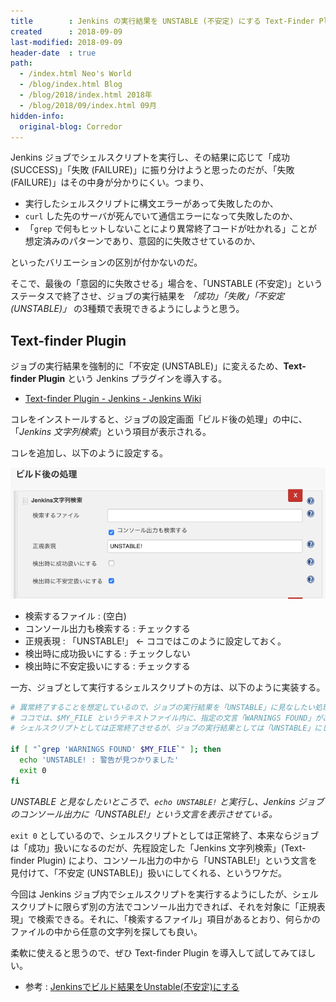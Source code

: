 ```yaml
---
title        : Jenkins の実行結果を UNSTABLE (不安定) にする Text-Finder Plugin
created      : 2018-09-09
last-modified: 2018-09-09
header-date  : true
path:
  - /index.html Neo's World
  - /blog/index.html Blog
  - /blog/2018/index.html 2018年
  - /blog/2018/09/index.html 09月
hidden-info:
  original-blog: Corredor
---
```


Jenkins ジョブでシェルスクリプトを実行し、その結果に応じて「成功 (SUCCESS)」「失敗 (FAILURE)」に振り分けようと思ったのだが、「失敗 (FAILURE)」はその中身が分かりにくい。つまり、

- 実行したシェルスクリプトに構文エラーがあって失敗したのか、
- `curl` した先のサーバが死んでいて通信エラーになって失敗したのか、
- 「`grep` で何もヒットしないことにより異常終了コードが吐かれる」ことが想定済みのパターンであり、意図的に失敗させているのか、

といったバリエーションの区別が付かないのだ。

そこで、最後の「意図的に失敗させる」場合を、「UNSTABLE (不安定)」というステータスで終了させ、ジョブの実行結果を *「成功」「失敗」「不安定 (UNSTABLE)」* の3種類で表現できるようにしようと思う。

## Text-finder Plugin

ジョブの実行結果を強制的に「不安定 (UNSTABLE)」に変えるため、**Text-finder Plugin** という Jenkins プラグインを導入する。

- [Text-finder Plugin - Jenkins - Jenkins Wiki](https://wiki.jenkins.io/display/JENKINS/Text-finder+Plugin)

コレをインストールすると、ジョブの設定画面「ビルド後の処理」の中に、「*Jenkins 文字列検索*」という項目が表示される。

コレを追加し、以下のように設定する。

![Unstable](09-01-01.png)

- 検索するファイル : (空白)
- コンソール出力も検索する : チェックする
- 正規表現 : 「UNSTABLE!」 ← ココではこのように設定しておく。
- 検出時に成功扱いにする : チェックしない
- 検出時に不安定扱いにする : チェックする

一方、ジョブとして実行するシェルスクリプトの方は、以下のように実装する。

```bash
# 異常終了することを想定しているので、ジョブの実行結果を「UNSTABLE」に見なしたい処理
# ココでは、$MY_FILE というテキストファイル内に、指定の文言「WARNINGS FOUND」があった場合は、
# シェルスクリプトとしては正常終了させるが、ジョブの実行結果としては「UNSTABLE」にしたい、とする。

if [ "`grep 'WARNINGS FOUND' $MY_FILE`" ]; then
  echo 'UNSTABLE! : 警告が見つかりました'
  exit 0
fi
```

*UNSTABLE と見なしたいところで、`echo UNSTABLE!` と実行し、Jenkins ジョブのコンソール出力に「UNSTABLE!」という文言を表示させている。*

`exit 0` としているので、シェルスクリプトとしては正常終了、本来ならジョブは「成功」扱いになるのだが、先程設定した「Jenkins 文字列検索」(Text-finder Plugin) により、コンソール出力の中から「UNSTABLE!」という文言を見付けて、「不安定 (UNSTABLE)」扱いにしてくれる、というワケだ。

今回は Jenkins ジョブ内でシェルスクリプトを実行するようにしたが、シェルスクリプトに限らず別の方法でコンソール出力できれば、それを対象に「正規表現」で検索できる。それに、「検索するファイル」項目があるとおり、何らかのファイルの中から任意の文字列を探しても良い。

柔軟に使えると思うので、ぜひ Text-finder Plugin を導入して試してみてほしい。

- 参考 : [Jenkinsでビルド結果をUnstable(不安定)にする](https://qiita.com/mechamogera/items/4959e921c574d511d6d6)
